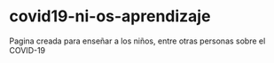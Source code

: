 # covid19-ni-os-aprendizaje
Pagina creada para enseñar a los niños, entre otras personas sobre el COVID-19
